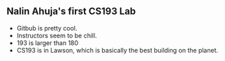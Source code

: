 ## Nalin Ahuja's first CS193 Lab

* Gitbub is pretty cool. 
* Instructors seem to be chill. 
* 193 is larger than 180
* CS193 is in Lawson, which is basically the best building on the planet.
